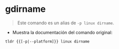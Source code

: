 # gdirname

> Este comando es un alias de `-p linux dirname`.

- Muestra la documentación del comando original:

`tldr {{[-p|--platform]}} linux dirname`
